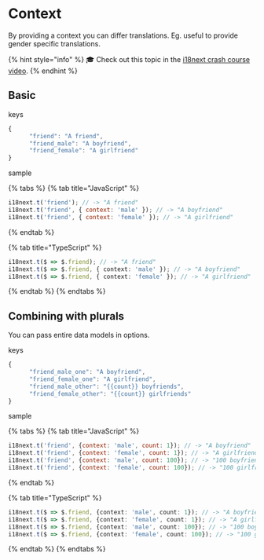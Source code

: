 # Context

By providing a context you can differ translations. Eg. useful to provide gender specific translations.

{% hint style="info" %}
🎓 Check out this topic in the [i18next crash course video](https://youtu.be/SA\_9i4TtxLQ?t=653).
{% endhint %}

## Basic

keys

```javascript
{
      "friend": "A friend",
      "friend_male": "A boyfriend",
      "friend_female": "A girlfriend"
}
```

sample

{% tabs %}
{% tab title="JavaScript" %}
```javascript
i18next.t('friend'); // -> "A friend"
i18next.t('friend', { context: 'male' }); // -> "A boyfriend"
i18next.t('friend', { context: 'female' }); // -> "A girlfriend"
```
{% endtab %}

{% tab title="TypeScript" %}
```typescript
i18next.t($ => $.friend); // -> "A friend"
i18next.t($ => $.friend, { context: 'male' }); // -> "A boyfriend"
i18next.t($ => $.friend, { context: 'female' }); // -> "A girlfriend"
```
{% endtab %}
{% endtabs %}

## Combining with plurals

You can pass entire data models in options.

keys

```javascript
{
      "friend_male_one": "A boyfriend",
      "friend_female_one": "A girlfriend",
      "friend_male_other": "{{count}} boyfriends",
      "friend_female_other": "{{count}} girlfriends"
}
```

sample

{% tabs %}
{% tab title="JavaScript" %}
```javascript
i18next.t('friend', {context: 'male', count: 1}); // -> "A boyfriend"
i18next.t('friend', {context: 'female', count: 1}); // -> "A girlfriend"
i18next.t('friend', {context: 'male', count: 100}); // -> "100 boyfriends"
i18next.t('friend', {context: 'female', count: 100}); // -> "100 girlfriends"
```
{% endtab %}

{% tab title="TypeScript" %}
```typescript
i18next.t($ => $.friend, {context: 'male', count: 1}); // -> "A boyfriend"
i18next.t($ => $.friend, {context: 'female', count: 1}); // -> "A girlfriend"
i18next.t($ => $.friend, {context: 'male', count: 100}); // -> "100 boyfriends"
i18next.t($ => $.friend, {context: 'female', count: 100}); // -> "100 girlfriends"
```
{% endtab %}
{% endtabs %}
